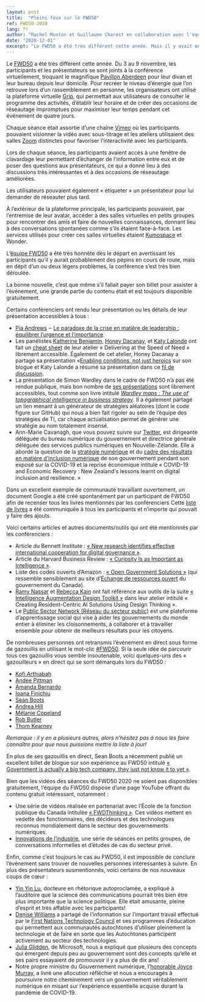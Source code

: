```yaml
---
layout: post
title:  "Pleins feux sur le FWD50"
ref: FWD50-2020
lang: fr
author: "Rachel Muston et Guillaume Charest en collaboration avec l'équipe de Stratégie TI"
date: "2020-12-01"
excerpt: "Le FWD50 a été très différent cette année. Mais il y avait encore beaucoup de passion et de volonté de la part des participants pour améliorer continuellement le gouvernement ! Ce billet de blogue présente quelques-unes des technologies utilisées pour réunir les participants de FWD50 ainsi que le contenu de FWD50 qui a été mis à disposition par les présentateurs et les participants."
---
```

<!--markdownlint-disable MD033-->
Le [FWD50](https://fwd50.com/) a été très différent cette année.
Du 3 au 9 novembre, les participants et les présentateurs se sont joints à la conférence virtuellement, troquant le magnifique [Pavillon Aberdeen](https://ottawa.ca/fr/lansdowne#h3) pour leur divan et leur bureau depuis leur domicile.
Pour recréer le niveau d’énergie que l’on retrouve lors d’un rassemblement en personne, les organisateurs ont utilisé la plateforme virtuelle [Grip](https://grip.events/), qui permettait aux utilisateurs de consulter le programme des activités, d’établir leur horaire et de créer des occasions de réseautage impromptues pour maximiser leur temps pendant cet événement de quatre jours.

Chaque séance était assortie d’une chaîne [Vimeo](https://vimeo.com) où les participants pouvaient visionner la vidéo avec sous-titrage et les ateliers utilisaient des salles [Zoom](https://zoom.us/) distinctes pour favoriser l’interactivité avec les participants.

Lors de chaque séance, les participants avaient accès à une fenêtre de clavardage leur permettant d’échanger de l’information entre eux et de poser des questions aux présentateurs, ce qui a donné lieu à des discussions très intéressantes et à des occasions de réseautage améliorées.

Les utilisateurs pouvaient également « étiqueter » un présentateur pour lui demander de réseauter plus tard.

À l’extérieur de la plateforme principale, les participants pouvaient, par l’entremise de leur avatar, accéder à des salles virtuelles en petits groupes pour rencontrer des amis et faire de nouvelles connaissances, donnant lieu à des conversations spontanées comme s’ils étaient face-à-face.
Les services utilisés pour créer ces salles virtuelles étaient [Kumospace](https://www.kumospace.com/) et Wonder.

L’[équipe FWD50](https://fwd50.com/fr/a-propos/#team) a été très honnête dès le départ en avertissant les participants qu’il y aurait probablement des pépins en cours de route, mais en dépit d’un ou deux légers problèmes, la conférence s’est très bien déroulée.

La bonne nouvelle, c’est que même s’il fallait payer son billet pour assister à l’événement, une grande partie du contenu était et est toujours disponible gratuitement.

Certains conférenciers ont rendu leur présentation ou les détails de leur présentation accessibles à tous :

- [Pia Andrews](https://twitter.com/piacandrews?lang=en) ‒ [Le paradoxe de la crise en matière de leadership : équilibrer l’urgence et l’importance](https://t.co/RELqF74GgK?amp=1).
- Les panélistes [Katherine Benjamin](https://twitter.com/mskatiebenjamin), [Honey Dacanay](https://twitter.com/honeygolightly?lang=en), et [Katy Lalonde](https://twitter.com/katylalonde) ont fait un [cheat sheet](https://docs.google.com/presentation/d/1gL57LdKFFZOm5ngL1HqHubzzG80aLewDcJY8hTDqsaQ/edit#slide=id.p) de leur atelier « Delivering at the Speed of Need » librement accessible.
Également de cet atelier, Honey Dacanay a partagé sa présentation «[Enabling conditions, not just heroics](https://t.co/a7u53IwYqs) sur son blogue et Katy Lalonde a résumé sa présentation dans ce [fil de discussion](https://twitter.com/katylalonde/status/1324010162798120962).
- La présentation de Simon Wardley dans le cadre de FWD50 n’a pas été rendue publique, mais bon nombre de [ses présentations](https://wardley-maps-community.github.io/awesome-wardley-maps/) sont librement accessibles, tout comme son livre intitulé [*Wardley maps :* *The use of topographical intelligence in business strategy*](https://medium.com/wardleymaps/on-being-lost-2ef5f05eb1ec).
Il a également partagé un lien menant à un générateur de stratégies aléatoires (dont le code figure sur GitHub) qui nous a bien fait rigoler au sein de l’équipe des stratégies de TI, car chaque actualisation permet de générer une stratégie au nom totalement insensé.
- Ann-Marie Cavanagh, que vous pouvez suivre sur [Twitter](https://twitter.com/amqcs), est dirigeante déléguée du bureau numérique du gouvernement et directrice générale déléguée des services publics numériques en Nouvelle-Zélande.
Elle a abordé la question de la [stratégie numérique](https://www.digital.govt.nz/digital-government/strategy/strategy-summary/strategy-for-a-digital-public-service/) et du [cadre des résultats en matière d’inclusion numérique](https://www.digital.govt.nz/dmsdocument/167~digital-inclusion-outcomes-framework/html) de son gouvernement pendant son exposé sur la COVID-19 et la reprise économique intitulé « COVID-19 and Economic Recovery : New Zealand's lessons learnt on digital inclusion and resilience. »

Dans un excellent exemple de communauté travaillant ouvertement, un document Google a été créé spontanément par un participant de FWD50 afin de recenser tous les livres mentionnés par les conférenciers
Cette [liste de livres](https://docs.google.com/document/d/1Kyq80aMy_a6wnOdaHgzYLqSaqKfmjMmBdDnXKy6N4YQ/edit#heading=h.kr7a4cpsy27s) a été communiquée à tous les participants et n’importe qui pouvait y faire des ajouts.

Voici certains articles et autres documents/outils qui ont été mentionnés par les conférenciers :

- Article du Bennett Institute : [« New research identifies effective international cooperation for digital governance »](https://www.bennettinstitute.cam.ac.uk/news/new-research-identifies-effective-international-co/).
- Article du Harvard Business Review : [« Curiosity Is as Important as Intelligence »](https://hbr.org/2014/08/curiosity-is-as-important-as-intelligence).
- Liste des codes ouverts d’Amazon : [« Open Government Solutions »](https://aws.amazon.com/government-education/government/open-government-solutions/) (qui ressemble sensiblement au site d’[Échange de ressources ouvert](https://code.ouvert.canada.ca/fr/index.html) du gouvernement du Canada).
- [Ramy Nassar](https://twitter.com/ramynassar) et [Rebecca Kain](https://twitter.com/rebeccalkain) ont fait référence aux outils de la suite [« Intelligence Augmentation Design Toolkit »](https://futurice.com/ia-design-kit) dans leur atelier intitulé « Creating Resident-Centric AI Solutions Using Design Thinking ».
- Le [Public Sector Network (Réseau du secteur public)](https://publicsectornetwork.co/) est une plateforme d’apprentissage social qui vise à aider les gouvernements du monde entier à éliminer les cloisonnements, à collaborer et à travailler ensemble pour obtenir de meilleurs résultats pour les citoyens.

De nombreuses personnes ont retransmis l’événement en direct sous forme de gazouillis en utilisant le mot-clic [\#FWD50](https://twitter.com/search?q=(%23FWD50)%20since%3A2020-11-03&src=typed_query).
Si la seule idée de parcourir tous ces gazouillis vous semble insoutenable, voici quelques-uns des « gazouilleurs » en direct qui se sont démarqués lors du FWD50 :

- [Kofi Arthiabah](https://twitter.com/search?q=(%23fwd50)%20(from%3A@arthiak_tc)%20since%3A2020-11-01&src=typed_query&f=live)
- [Andee Pittman](https://twitter.com/search?q=(%23fwd50)%20(from%3A@andeepittmanux)%20since%3A2020-11-01&src=typed_query&f=live)
- [Amanda Bernardo](https://twitter.com/search?q=(%23fwd50)%20(from%3A@AmandaBernardo)%20since%3A2020-11-01&src=typed_query&f=live)
- [Ioana Finichiu](https://twitter.com/search?q=(%23fwd50)%20(from%3A@IFiniq)%20since%3A2020-11-01&src=typed_query&f=live)
- [Sean Boots](https://twitter.com/search?q=(%23fwd50)%20(from%3Asboots)%20since%3A2020-11-01&src=typed_query&f=live)
- [Andrea Hill](https://twitter.com/search?q=(%23fwd50)%20(from%3A@afhill)%20since%3A2020-11-01&src=typed_query&f=live)
- [Mélanie Copeland](https://twitter.com/search?q=(%23fwd50)%20(from%3A@Copeland309)%20since%3A2020-11-01&src=typed_query&f=live)
- [Rob Butler](https://twitter.com/search?q=(%23fwd50)%20(from%3A@RobButler)%20since%3A2020-11-01&src=typed_query&f=live)
- [Thom Kearney](https://twitter.com/search?q=(%23fwd50)%20(from%3A@thomkearney)%20since%3A2020-11-01&src=typed_query&f=live)

*Remarque : il y en a plusieurs autres, alors n’hésitez pas à nous les faire connaître pour que nous puissions mettre la liste à jour!*

En plus de ses gazouillis en direct, Sean Boots a récemment publié un excellent billet de blogue sur son expérience au FWD50 intitulé [« Government is actually a big tech company, they just not know it to yet »](https://sboots.ca/2020/11/16/government-is-actually-a-big-tech-company/).

Bien que les vidéos des séances du FWD50 2020 ne soient pas disponibles gratuitement, l’équipe du FWD50 dispose d’une page YouTube offrant du contenu gratuit intéressant, notamment :

- Une série de vidéos réalisée en partenariat avec l’École de la fonction publique du Canada intitulée [« FWDThinking »](https://www.youtube.com/playlist?list=PLHorZlq6n3CHYJKzyGU51l0-GHWuZ2Khg).
Ces vidéos mettent en vedette des fonctionnaires, des décideurs et des technologues reconnus mondialement dans le secteur des gouvernements numériques.
- [Innovations de l’industrie](https://www.youtube.com/playlist?list=PLHorZlq6n3CEMaLSfzjldgoAOATYw5zQ0), une série de séances en petits groupes, de conversations informelles et d’études de cas du secteur privé.

Enfin, comme c’est toujours le cas au FWD50, il est impossible de conclure l’événement sans trouver de nouvelles personnes intéressantes à suivre.
En plus des présentateurs susmentionnés, voici certains de nos nouveaux coups de cœur :

- [Yin Yin Lu](https://twitter.com/Yinneth), docteure en rhétorique autoproclamée, a expliqué à l’auditoire que la science des communications pourrait très bien être plus importante que la science politique.
Elle était amusante, pleine d’esprit et très affable avec les participants!
- [Denise Williams](https://twitter.com/quwutsunn?lang=en) a partagé de l’information sur l’important travail effectué par le [First Nations Technology Council](https://technologycouncil.ca/) et ses programmes d’éducation qui permettent aux communautés autochtones d’utiliser pleinement la technologie et de faire en sorte que les Autochtones participent activement au secteur des technologies.
- [Julia Glidden](https://twitter.com/JuliaGlidden), de Microsoft, nous a expliqué que plusieurs des concepts qui émergent depuis peu au gouvernement sont des concepts qu’elle et ses pairs essayaient de promouvoir il y a plus de dix ans!
- Notre propre ministre du Gouvernement numérique, l’[honorable Joyce Murray](https://twitter.com/JoyceMurray), a livré une allocution réfléchie et nous a encouragés à poursuivre notre cheminement vers un gouvernement véritablement numérique en misant sur l’expérience essentielle acquise durant la pandémie de COVID-19.
